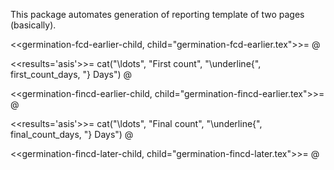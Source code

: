 This package automates generation of reporting template of two pages (basically).

<<germination-fcd-earlier-child, child="germination-fcd-earlier.tex">>=
@

<<results='asis'>>=
cat("\\ldots", "First count", "\\underline{", first_count_days, "} Days")
@

<<germination-fincd-earlier-child, child="germination-fincd-earlier.tex">>=
@

<<results='asis'>>=
cat("\\ldots", "Final count", "\\underline{", final_count_days, "} Days")
@

<<germination-fincd-later-child, child="germination-fincd-later.tex">>=
@
